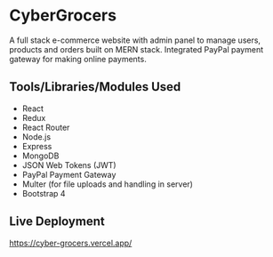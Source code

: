 # CyberGrocers
A full stack e-commerce website with admin panel to manage users, products and orders built on MERN stack. Integrated PayPal payment gateway for making online payments.

## Tools/Libraries/Modules Used
* React
* Redux
* React Router
* Node.js
* Express
* MongoDB
* JSON Web Tokens (JWT)
* PayPal Payment Gateway
* Multer (for file uploads and handling in server)
* Bootstrap 4

## Live Deployment
https://cyber-grocers.vercel.app/
